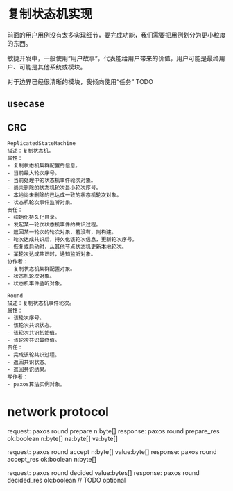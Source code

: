 # 复制状态机实现

前面的用户用例没有太多实现细节，要完成功能，我们需要把用例划分为更小粒度的东西。

敏捷开发中，一般使用“用户故事”，代表能给用户带来的价值，用户可能是最终用户、可能是其他系统或模块。

对于边界已经很清晰的模块，我倾向使用“任务” TODO

## usecase


## CRC

```
ReplicatedStateMachine
描述：复制状态机。
属性：
- 复制状态机集群配置的信息。
- 当前最大轮次序号。
- 当前处理中的状态机事件轮次对象。
- 尚未删除的状态机轮次最小轮次序号。
- 本地尚未删除的已达成一致的状态机轮次对象。
- 状态机轮次事件监听对象。
责任：
- 初始化持久化目录。
- 发起某一轮次状态机事件的共识过程。
- 返回某一轮次的轮次对象，若没有，则构建。
- 轮次达成共识后，持久化该轮次信息，更新轮次序号。
- 恢复或启动时，从其他节点状态机更新本地轮次。
- 某轮次达成共识时，通知监听对象。
协作者：
- 复制状态机集群配置对象。
- 状态机轮次对象。
- 状态机事件监听对象。
```

```
Round
描述：复制状态机事件轮次。
属性：
- 该轮次序号。
- 该轮次共识状态。
- 该轮次共识初始值。
- 该轮次共识最终值。
责任：
- 完成该轮共识过程。
- 返回共识状态。
- 返回共识结果。
写作者：
- paxos算法实例对象。
```

# network protocol
request: paxos round prepare n:byte[]
response: paxos round prepare_res ok:boolean n:byte[] na:byte[] va:byte[]

request: paxos round accept n:byte[] value:byte[]
response: paxos round accept_res ok:boolean n:byte[]

request: paxos round decided value:bytes[]
response: paxos round decided_res ok:boolean // TODO optional